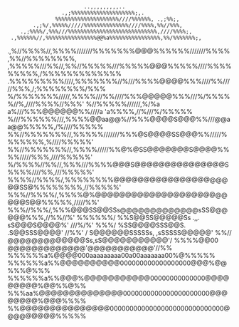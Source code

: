                             ..,,,,,,,,,.. 
                     .,;%%%%%%%%%%%%%%%%%%%%;,. 
                   %%%%%%%%%%%%%%%%%%%%////%%%%%%, .,;%%;, 
            .,;%/,%%%%%/////%%%%%%%%%%%%%%////%%%%,%%//%%%, 
        .,;%%%%/,%%%///%%%%%%%%%%%%%%%%%%%%%%%%%%%%,////%%%%;, 
     .,%%%%%%//,%%%%%%%%%%%%%%%%@@%a%%%%%%%%%%%%%%%%,%%/%%%%%%%;, 
   .,%//%%%%//,%%%%///////%%%%%%%@@@%%%%%%///////%%%%,%%//%%%%%%%%, 
 ,%%%%%///%%//,%%//%%%%%///%%%%%@@@%%%%%////%%%%%%%%%,/%%%%%%%%%%%%% 
.%%%%%%%%%////,%%%%%%%//%///%%%%@@@@%%%////%%/////%%%,/;%%%%%%%%/%%% 
%/%%%%%%%/////,%%%%///%%////%%%@@@@@%%%///%/%%%%%//%,////%%%%//%%%' 
%//%%%%%//////,%/%a  a%///%%%@@@@@@%%////a  'a%%%%,//%///%/%%%%% 
%///%%%%%%///,%%%%@@aa@@%//%%%@@@@S@@@%%///@@aa@@%%%%%,/%////%%%%% 
%%//%%%%%%%//,%%%%%///////%%%@S@@@@SS@@@%%/////%%%%%%%,%////%%%%%' 
%%//%%%%%%%//,%%%%/////%%@%@SS@@@@@@@S@@@@%%%%/////%%%,////%%%%%' 
%/%%%%//%%//,%%%///%%%%@@@S@@@@@@@@@@@@@@@S%%%%////%%,///%%%%%' 
  %%%%//%%%%/,%%%%%%%%@@@@@@@@@@@@@@@@@@@@@SS@%%%%%%%%,//%%%%%' 
  %%%//%%%%/,%%%%@%@@@@@@@@@@@@@@@@@@@@@@@@@S@@%%%%%,/////%%' 
   %%%//%%%/,%%%@@@SS@@SSs@@@@@@@@@@@@@sSS@@@@@@%%%,//%%//%' 
    %%%%%%/  %%S@@SS@@@@@Ss .,,.     sS@@@S@@@@%'   ///%/%' 
      %%%/    %SS@@@@SSS@@S.         .S@@SSS@@@@'    //%%' 
               / S@@@@@@SSSSSs,     ,sSSSSS@@@@@' 
             %%// @@@@@@@@@@@@@Ss,sS@@@@@@@@@@@'/ 
           %%%%@@00 @@@@@@@@@@@@@'@@@@@@@@@@@'//%% 
       %%%%%%a%@@@@000aaaaaaaaa00a00aaaaaaa00%@%%%%% 
    %%%%%%a%%@@@@@@@@@@000000000000000000@@@%@@%%%@%%% 
 %%%%%%a%%@@@%@@@@@@@@@@@00000000000000@@@@@@@@@%@@%%@%% 
%%%aa%@@@@@@@@@@@@@@0000000000000000000000@@@@@@@@%@@@%%%% 
%%@@@@@@@@@@@@@@@00000000000000000000000000000@@@@@@@@@%%%%%

